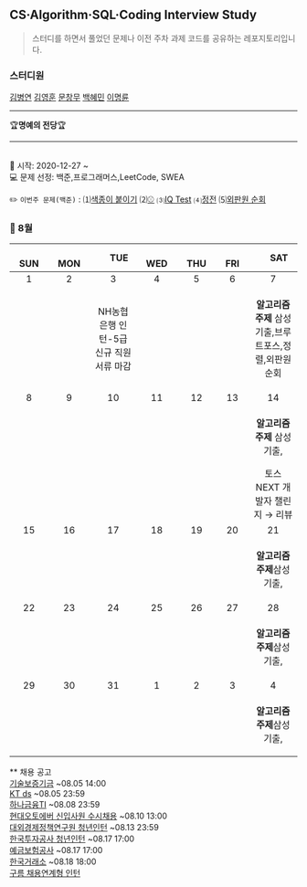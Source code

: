 ## CS·Algorithm·SQL·Coding Interview Study
<blockquote>스터디를 하면서 풀었던 문제나 이전 주차 과제 코드를 공유하는 레포지토리입니다.</blockquote>

### 스터디원

[김병연](https://github.com/whyWhale) [김영훈](https://github.com/kim0hoon) [문창무](https://github.com/ChangmooMoon) [백혜민](https://github.com/HyeminBaek) [이명륜](https://github.com/auddl0756)

<hr>
🏆<b>명예의 전당</b>🏆

<hr>

<br> 📌 시작: 2020-12-27 ~
<br> 💻 문제 선정: 백준,프로그래머스,LeetCode, SWEA

✏️ `이번주 문제(백준)` : ⑴[색종이 붙이기](https://www.acmicpc.net/problem/17136)  ⑵[⚾](https://www.acmicpc.net/problem/17281)  ⑶[IQ Test](https://www.acmicpc.net/problem/1111)  ⑷[정전](https://www.acmicpc.net/problem/11918)  ⑸[외판원 순회](https://www.acmicpc.net/problem/2098)

<h3> 📅 8월 </h3>


|　  SUN　  |　  MON　  |　  TUE　  |　  WED　  |　  THU　  |　  FRI　  |　  SAT　  |
|:---:|:---:|:---:|:---:|:---:|:---:|:---:|
|   1    |   2    |   3  |  4  |  5  |  6  |  7  |
|     |     |NH농협은행 인턴-5급 신규 직원 서류 마감| |  | |<p><b>알고리즘 주제</b> 삼성기출,브루트포스,정렬,외판원순회</p>|
|   8   |      9      |      10      |     11     |    12     |     13     |   14   |
|||||||<p><b>알고리즘 주제</b> 삼성기출,</p>토스 NEXT 개발자 챌린지 → 리뷰|
| 15 |      16       |      17       |      18      |     19     |     20     |21|
|    ||||||<p><b>알고리즘 주제</b>삼성기출,</p>|
| 22 |      23        |      24       | 25   |  26  |  27  |  28  |
|||||||<p><b>알고리즘 주제</b>삼성기출,</p>|
| 29 |30|31|1|2|3|4|
|||  ||||<p><b>알고리즘 주제</b>삼성기출,</p>|


** 채용 공고
<br>[기술보증기금](https://kibo.incruit.com/hire/viewhire.asp?projectid=101) ~08.05 14:00
<br>[KT ds](https://recruit.kt.com/apply/notifyView?seq=65593) ~08.05 23:59
<br>[하나금융TI](https://hanati.recruiter.co.kr/app/jobnotice/view?systemKindCode=MRS2&jobnoticeSn=60379) ~08.08 23:59
<br>[현대오토에버 신입사원 수시채용](https://hyundai-autoever.recruiter.co.kr/app/jobnotice/view?systemKindCode=MRS2&jobnoticeSn=66035) ~08.10 13:00
<br>[대외경제정책연구원 청년인턴](https://kiep.recruiter.co.kr/app/jobnotice/view?systemKindCode=MRS2&jobnoticeSn=65949) ~08.13 23:59
<br>[한국투자공사 청년인턴](https://www.jobkorea.co.kr/Recruit/GI_Read/35542860?Oem_Code=C1&PageGbn=ST) ~08.17 17:00
<br>[예금보험공사](https://www.kdic.or.kr/introduce/recruitDetail.do) ~08.17 17:00
<br>[한국거래소](https://jrs.jobkorea.co.kr/krx/krx212/Agi/Invite) ~08.18 18:00
<br>[구름 채용연계형 인턴](https://www.notion.so/46236f6890394c73a515f52f594d676b)
